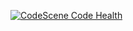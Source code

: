 [![CodeScene Code Health](https://codescene.io/projects/52945/status-badges/code-health)](https://codescene.io/projects/52945)
